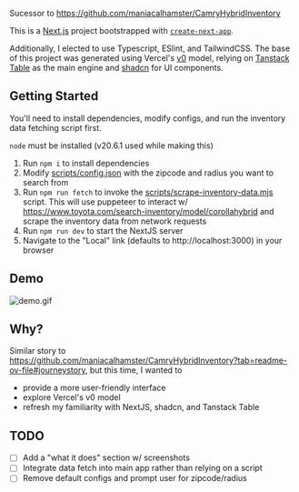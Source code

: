 Sucessor to https://github.com/maniacalhamster/CamryHybridInventory 

This is a [Next.js](https://nextjs.org) project bootstrapped with [`create-next-app`](https://nextjs.org/docs/app/api-reference/cli/create-next-app).

Additionally, I elected to use Typescript, ESlint, and TailwindCSS. The base of this project was generated using Vercel's [v0](https://v0.dev/) model, relying on [Tanstack Table](https://tanstack.com/table/latest) as the main engine and [shadcn](https://ui.shadcn.com/) for UI components.

## Getting Started

You'll need to install dependencies, modify configs, and run the inventory data fetching script first.

`node` must be installed (v20.6.1 used while making this)

1. Run `npm i` to install dependencies
2. Modify [scripts/config.json](./scripts/config.json) with the zipcode and radius you want to search from
3. Run `npm run fetch` to invoke the [scripts/scrape-inventory-data.mjs](./scripts/scrape-inventory-data.mjs) script. This will use puppeteer to interact w/ https://www.toyota.com/search-inventory/model/corollahybrid and scrape the inventory data from network requests
4. Run `npm run dev` to start the NextJS server
5. Navigate to the "Local" link (defaults to http://localhost:3000) in your browser

## Demo

![demo.gif](https://i.imgur.com/wYqf0u6.gif "Demo GIF")

## Why?

Similar story to https://github.com/maniacalhamster/CamryHybridInventory?tab=readme-ov-file#journeystory, but this time, I wanted to
- provide a more user-friendly interface
- explore Vercel's v0 model
- refresh my familiarity with NextJS, shadcn, and Tanstack Table

## TODO

- [ ] Add a "what it does" section w/ screenshots
- [ ] Integrate data fetch into main app rather than relying on a script
- [ ] Remove default configs and prompt user for zipcode/radius

